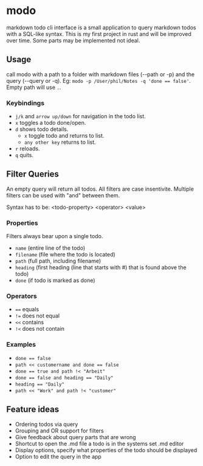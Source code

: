 # modo
markdown todo cli interface is a small application to query markdown todos with a SQL-like syntax.
This is my first project in rust and will be improved over time. Some parts may be implemented not ideal.

## Usage
call modo with a path to a folder with markdown files (--path or -p) and the query (--query or -q).
Eg: `modo -p /User/phil/Notes -q 'done == false'`. Empty path will use `.`. 

### Keybindings
- `j/k` and `arrow up/down` for navigation in the todo list.
- `x` toggles a todo done/open.
- `d` shows todo details.
  - `x` toggle todo and returns to list.
  - `any other key` returns to list.
- `r` reloads.
- `q` quits.

## Filter Queries
An empty query will return all todos. All filters are case insentivite.
Multiple filters can be used with "and" between them.

Syntax has to be: \<todo-property\> \<operator\> \<value\>

### Properties
Filters always bear upon a single todo.
- `name` (entire line of the todo)
- `filename` (file where the todo is located)
- `path` (full path, including filename)
- `heading` (first heading (line that starts with #) that is found above the todo)
- `done` (if todo is marked as done)

### Operators
- `==` equals
- `!=` does not equal
- `<<` contains 
- `!<` does not contain

### Examples
- `done == false`
- `path << customername and done == false`
- `done == true and path !< "Arbeit"`
- `done == false and heading == "Daily"`
- `heading == "Daily"`
- `path << "Work" and path !< "customer"`

## Feature ideas
- Ordering todos via query 
- Grouping and OR support for filters
- Give feedback about query parts that are wrong
- Shortcut to open the .md file a todo is in the systems set .md editor
- Display options, specify what properties of the todo should be displayed
- Option to edit the query in the app
